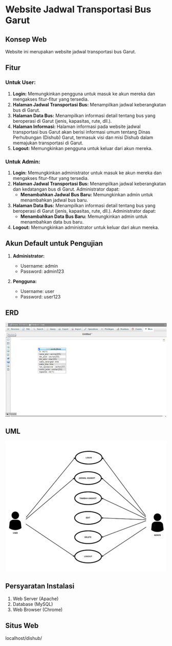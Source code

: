 # Website Jadwal Transportasi Bus Garut

## Konsep Web

Website ini merupakan website jadwal transportasi bus Garut.

## Fitur

### Untuk User:

1. **Login:** Memungkinkan pengguna untuk masuk ke akun mereka dan mengakses fitur-fitur yang tersedia.
2. **Halaman Jadwal Transportasi Bus:** Menampilkan jadwal keberangkatan bus di Garut.
3. **Halaman Data Bus:** Menampilkan informasi detail tentang bus yang beroperasi di Garut (jenis, kapasitas, rute, dll.). 
4. **Halaman Informasi:** Halaman informasi pada website jadwal transportasi bus Garut akan berisi informasi umum tentang Dinas Perhubungan (Dishub) Garut, termasuk visi dan misi Dishub dalam memajukan transportasi di Garut.
5. **Logout:** Memungkinkan pengguna untuk keluar dari akun mereka.

### Untuk Admin:

1. **Login:** Memungkinkan administrator untuk masuk ke akun mereka dan mengakses fitur-fitur yang tersedia.
2. **Halaman Jadwal Transportasi Bus:** Menampilkan jadwal keberangkatan dan kedatangan bus di Garut. Administrator dapat:
    - **Menambahkan Jadwal Bus Baru:** Memungkinkan admin untuk menambahkan jadwal bus baru.
3. **Halaman Data Bus:** Menampilkan informasi detail tentang bus yang beroperasi di Garut (jenis, kapasitas, rute, dll.). Administrator dapat:
    - **Menambahkan Data Bus Baru:** Memungkinkan admin untuk menambahkan data bus baru.
4. **Logout:** Memungkinkan administrator untuk keluar dari akun mereka.

## Akun Default untuk Pengujian

1. **Administrator:**
    - Username: admin
    - Password: admin123

2. **Pengguna:**
    - Username: user
    - Password: user123

## ERD

![alt text](https://github.com/santirsmwti/angkot/blob/main/image/erdsanti.jpg?raw=true)

## UML

![alt text](https://github.com/santirsmwti/angkot/blob/main/image/umlsanti.jpeg?raw=true)

## Persyaratan Instalasi

1. Web Server (Apache)
2. Database (MySQL)
3. Web Browser (Chrome)

## Situs Web

localhost/dishub/
